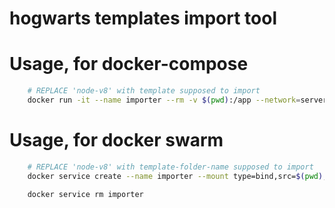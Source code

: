 # hogwarts templates import tool

# Usage, for docker-compose
```sh
    # REPLACE 'node-v8' with template supposed to import
    docker run -it --name importer --rm -v $(pwd):/app --network=server_backend -w /app node node import.js -t node-v8
```

# Usage, for docker swarm
```sh
    # REPLACE 'node-v8' with template-folder-name supposed to import
    docker service create --name importer --mount type=bind,src=$(pwd),target=/app --network=hogwarts_backend --restart-condition=none -w /app node node import.js -t node-v8

    docker service rm importer
```